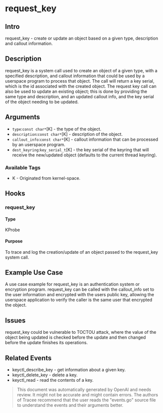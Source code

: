 
# request_key

## Intro
request_key - create or update an object based on a given type, description and callout information.

## Description
request_key is a system call used to create an object of a given type, with a specified description, and callout information that could be used by a userspace program to process that object. The call will return a key serial, which is the id associated with the created object. The request key call can also be used to update an existing object; this is done by providing the same type and description, and an updated callout info, and the key serial of the object needing to be updated.

## Arguments
* `type`:`const char*`[K] - the type of the object.
* `description`:`const char*`[K] - description of the object.
* `callout_info`:`const char*`[K] - callout information that can be processed by an userspace program.
* `dest_keyring`:`key_serial_t`[K] - the key serial of the keyring that will receive the new/updated object (defaults to the current thread keyring).

### Available Tags
* K - Originated from kernel-space.

## Hooks
### request_key
#### Type
KProbe
#### Purpose
To trace and log the creation/update of an object passed to the request_key system call.

## Example Use Case
A use case example for request_key is an authentication system or encryption program. request_key can be called with the callout_info set to the user information and encrypted with the users public key, allowing the userspace application to verify the caller is the same user that encrypted the object.

## Issues
request_key could be vulnerable to TOCTOU attack, where the value of the object being updated is checked before the update and then changed before the update finishes its operations.

## Related Events
* keyctl_describe_key - get information about a given key.
* keyctl_delete_key - delete a key.
* keyctl_read - read the contents of a key.

> This document was automatically generated by OpenAI and needs review. It might
> not be accurate and might contain errors. The authors of Tracee recommend that
> the user reads the "events.go" source file to understand the events and their
> arguments better.
